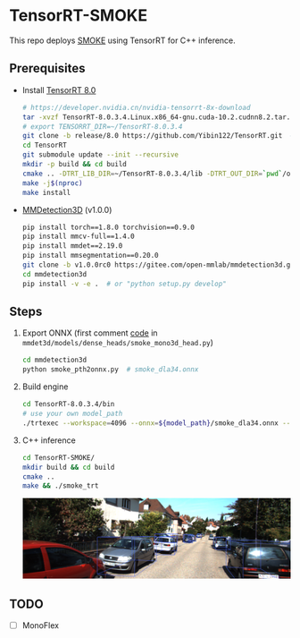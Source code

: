 # TensorRT-SMOKE
This repo deploys [SMOKE](https://github.com/open-mmlab/mmdetection3d/tree/master/configs/smoke) using TensorRT for C++ inference.

## Prerequisites
- Install [TensorRT 8.0](https://developer.nvidia.cn/nvidia-tensorrt-8x-download)
  ```bash
  # https://developer.nvidia.cn/nvidia-tensorrt-8x-download
  tar -xvzf TensorRT-8.0.3.4.Linux.x86_64-gnu.cuda-10.2.cudnn8.2.tar.gz
  # export TENSORRT_DIR=~/TensorRT-8.0.3.4
  git clone -b release/8.0 https://github.com/Yibin122/TensorRT.git  # MMCVModulatedDeformConv2d plugin
  cd TensorRT
  git submodule update --init --recursive
  mkdir -p build && cd build
  cmake .. -DTRT_LIB_DIR=~/TensorRT-8.0.3.4/lib -DTRT_OUT_DIR=`pwd`/out -DCUDA_VERSION=10.2  # e.g. CUDA 10.2
  make -j$(nproc)
  make install
  ```
- [MMDetection3D](https://github.com/open-mmlab/mmdetection3d/blob/master/docs/zh_cn/getting_started.md) (v1.0.0)
  ```bash
  pip install torch==1.8.0 torchvision==0.9.0
  pip install mmcv-full==1.4.0
  pip install mmdet==2.19.0
  pip install mmsegmentation==0.20.0
  git clone -b v1.0.0rc0 https://gitee.com/open-mmlab/mmdetection3d.git
  cd mmdetection3d
  pip install -v -e .  # or "python setup.py develop"
  ```

## Steps
1. Export ONNX (first comment [code](https://github.com/open-mmlab/mmdetection3d/blob/master/mmdet3d/models/dense_heads/smoke_mono3d_head.py#L107-112) in `mmdet3d/models/dense_heads/smoke_mono3d_head.py`)
   ```bash
   cd mmdetection3d
   python smoke_pth2onnx.py  # smoke_dla34.onnx
   ```
2. Build engine
   ```bash
   cd TensorRT-8.0.3.4/bin
   # use your own model_path
   ./trtexec --workspace=4096 --onnx=${model_path}/smoke_dla34.onnx --saveEngine=${model_path}/smoke_dla34.trt8
   ```
3. C++ inference
   ```bash
   cd TensorRT-SMOKE/
   mkdir build && cd build
   cmake ..
   make && ./smoke_trt
   ```
   ![kitti_000008_pred](./samples/kitti_000008_pred.png)

## TODO
- [ ] MonoFlex
